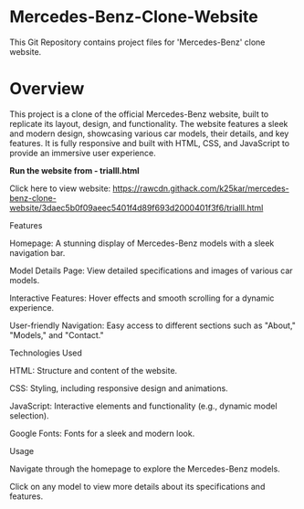 # Mercedes-Benz-Clone-Website
This Git Repository contains project files for 'Mercedes-Benz' clone website.


# Overview

This project is a clone of the official Mercedes-Benz website, built to replicate its layout, design, and functionality. The website features a sleek and modern design, showcasing various car models, their details, and key features. It is fully responsive and built with HTML, CSS, and JavaScript to provide an immersive user experience.

**Run the website from - trialll.html**

Click here to view website: 
https://rawcdn.githack.com/k25kar/mercedes-benz-clone-website/3daec5b0f09aeec5401f4d89f693d2000401f3f6/trialll.html

Features

Homepage: A stunning display of Mercedes-Benz models with a sleek navigation bar.

Model Details Page: View detailed specifications and images of various car models.

Interactive Features: Hover effects and smooth scrolling for a dynamic experience.

User-friendly Navigation: Easy access to different sections such as "About," "Models," and "Contact."


Technologies Used

HTML: Structure and content of the website.

CSS: Styling, including responsive design and animations.

JavaScript: Interactive elements and functionality (e.g., dynamic model selection).

Google Fonts: Fonts for a sleek and modern look.


Usage

Navigate through the homepage to explore the Mercedes-Benz models.

Click on any model to view more details about its specifications and features.
